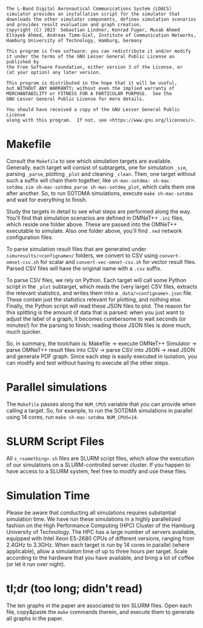    The L-Band Digital Aeronautical Communications System (LDACS) simulator provides an installation script for the simulator that downloads the other simulator components, defines simulation scenarios and provides result evaluation and graph creation.
    Copyright (C) 2023  Sebastian Lindner, Konrad Fuger, Musab Ahmed Eltayeb Ahmed, Andreas Timm-Giel, Institute of Communication Networks, Hamburg University of Technology, Hamburg, Germany

    This program is free software: you can redistribute it and/or modify
    it under the terms of the GNU Lesser General Public License as published by
    the Free Software Foundation, either version 3 of the License, or
    (at your option) any later version.

    This program is distributed in the hope that it will be useful,
    but WITHOUT ANY WARRANTY; without even the implied warranty of
    MERCHANTABILITY or FITNESS FOR A PARTICULAR PURPOSE.  See the
    GNU Lesser General Public License for more details.

    You should have received a copy of the GNU Lesser General Public License
    along with this program.  If not, see <https://www.gnu.org/licenses/>.

# Makefile
Consult the `Makefile` to see which simulation targets are available.
Generally, each target will consist of subtargets, one for simulation `_sim`, parsing `_parse`, plotting `_plot` and cleaning `_clean`.
Then, one target without such a suffix will chain them together, like `sh-mac-sotdma: sh-mac-sotdma_sim sh-mac-sotdma_parse sh-mac-sotdma_plot`, which calls them one after another.
So, to run SOTDMA simulations, execute `make sh-mac-sotdma` and wait for everything to finish.

Study the targets in detail to see what steps are performed along the way.
You'll find that simulation scenarios are defined in OMNeT++ `.ini` files, which reside one folder above.
These are passed into the OMNeT++ executable to simulate.
Also one folder above, you'll find `.ned` network configuration files.

To parse simulation result files that are generated under `simuresults/<configname>/` folders, we convert to CSV using `convert-omnet-csv.sh` for scalar and `convert-vec-omnet-csv.sh` for vector result files.
Parsed CSV files will have the original name with a `.csv` suffix.

To parse CSV files, we rely on Python.
Each target will call some Python script in the `_plot` subtarget, which reads the (very large) CSV files, extracts the relevant statistics, and writes them into a `_data/<configname>.json` file.
These contain just the statistics relevant for plotting, and nothing else.
Finally, the Python script will read these JSON files to plot.
The reason for this splitting is the amount of data that is parsed: when you just want to adjust the label of a graph, it becomes cumbersome to wait seconds (or minutes!) for the parsing to finish; reading those JSON files is done much, much quicker.

So, in summary, the toolchain is: Makefile -> execute OMNeT++ Simulator -> parse OMNeT++ result files into CSV -> parse CSV into JSON -> read JSON and generate PDF graph.
Since each step is easily executed in isolation, you can modify and test without having to execute all the other steps.

# Parallel simulations
The `Makefile` passes along the `NUM_CPUS` variable that you can provide when calling a target.
So, for example, to run the SOTDMA simulations in parallel using 14 cores, run `make sh-mac-sotdma NUM_CPUS=14`.

# SLURM Script Files
All `s_<something>.sh` files are SLURM script files, which allow the execution of our simulations on a SLURM-controlled server cluster. 
If you happen to have access to a SLURM system, feel free to modify and use these files.

# Simulation Time
Please be aware that conducting all simulations requires substantial simulation time.
We have run these simulations in a highly parallelized fashion on the High Performance Computing (HPC) Cluster of the Hamburg University of Technology.
The HPC has a large number of servers available, equipped with Intel Xeon E5-2680 CPUs of different versions, ranging from 2.4GHz to 3.3GHz.
When each target is run by 14 cores in parallel (where applicable), allow a simulation time of up to three hours per target.
Scale according to the hardware that you have available, and bring a lot of coffee (or let it run over night).

# tl;dr (too long; didn't read)
The ten graphs in the paper are associated to ten SLURM files.
Open each file, copy&paste the `make` commands therein, and execute them to generate all graphs in the paper.